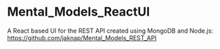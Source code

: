 # Mental_Models_ReactUI
A React based UI for the REST API created using MongoDB and Node.js: https://github.com/jaknap/Mental_Models_REST_API
